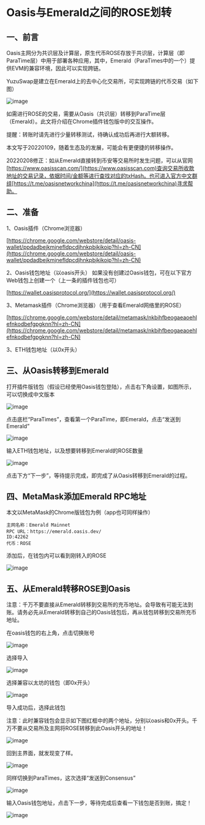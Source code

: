 # Oasis与Emerald之间的ROSE划转

## 一、前言

Oasis主网分为共识层及计算层，原生代币ROSE存放于共识层，计算层（即ParaTime层）中用于部署各种应用，其中，Emerald（ParaTimes中的一个）提供EVM的兼容环境，因此可以实现跨链。

YuzuSwap是建立在Emerald上的去中心化交易所，可实现跨链的代币交易（如下图）

![image](./Emerald_ROSE_1.png)

如需进行ROSE的交易，需要从Oasis（共识层）转移到ParaTime层（Emerald）。此文将介绍在Chrome插件钱包版中的交互操作。

提醒：转账时请先进行少量转移测试，待确认成功后再进行大额转移。

本文写于20220109，随着生态及的发展，可能会有更便捷的转移操作。

20220208修正：如从Emerald直接转到币安等交易所时发生问题，可以从官网[https://www.oasisscan.com/](https://www.oasisscan.com)查询交易所收款地址的交易记录，依据时间/金额等进行查找对应的txHash。也可进入官方中文群组[https://t.me/oasisnetworkchina](https://t.me/oasisnetworkchina)寻求帮助。

## 二、准备

1、Oasis插件（Chrome浏览器）

[https://chrome.google.com/webstore/detail/oasis-wallet/ppdadbejkmjnefldpcdjhnkpbjkikoip?hl=zh-CN](https://chrome.google.com/webstore/detail/oasis-wallet/ppdadbejkmjnefldpcdjhnkpbjkikoip?hl=zh-CN)

2、Oasis钱包地址（以oasis开头）
如果没有创建过Oasis钱包，可在以下官方Web钱包上创建一个（上一条的插件钱包也可）

[https://wallet.oasisprotocol.org/](https://wallet.oasisprotocol.org/)

3、Metamask插件（Chrome浏览器）（用于查看Emerald网络里的ROSE）

[https://chrome.google.com/webstore/detail/metamask/nkbihfbeogaeaoehlefnkodbefgpgknn?hl=zh-CN](https://chrome.google.com/webstore/detail/metamask/nkbihfbeogaeaoehlefnkodbefgpgknn?hl=zh-CN)

3、ETH钱包地址（以0x开头）

## 三、从Oasis转移到Emerald

打开插件版钱包（假设已经使用Oasis钱包登陆），点击右下角设置，如图所示，可以切换成中文版本

![image](./Emerald_ROSE_2.png)

点击底栏“ParaTimes”，查看第一个ParaTime，即Emerald，点击“发送到Emerald”

![image](./Emerald_ROSE_3.png)

输入ETH钱包地址，以及想要转移到Emerald的ROSE数量

![image](./Emerald_ROSE_4.png)

点击下方“下一步”，等待提示完成，即完成了从Oasis转移到Emerald的过程。

## 四、MetaMask添加Emerald RPC地址

本文以MetaMask的Chrome版钱包为例（app也可同样操作）

```
主网名称：Emerald Mainnet
RPC URL：https://emerald.oasis.dev/
ID:42262
代币：ROSE
```

添加后，在钱包内可以看到刚转入的ROSE

![image](./Emerald_ROSE_5.png)

## 五、从Emerald转移ROSE到Oasis

注意：千万不要直接从Emerald转移到交易所的充币地址。会导致有可能无法到账。请务必先从Emerald转移到自己的Oasis钱包后，再从钱包转移到交易所充币地址。

在oasis钱包的右上角，点击切换账号

![image](./Emerald_ROSE_6.png)

选择导入

![image](./Emerald_ROSE_7.png)

选择兼容以太坊的钱包（即0x开头）

![image](./Emerald_ROSE_8.png)

导入成功后，选择此钱包

注意：此时兼容钱包会显示如下图红框中的两个地址，分别以oasis和0x开头。千万不要从交易所及主网将ROSE转移到此Oasis开头的地址！

![image](./Emerald_ROSE_9.png)

回到主界面，就发现变了样。

![image](./Emerald_ROSE_10.png)

同样切换到ParaTimes，这次选择“发送到Consensus”

![image](./Emerald_ROSE_11.png)

输入Oasis钱包地址，点击下一步，等待完成后查看一下钱包是否到账，搞定！

![image](./Emerald_ROSE_12.png)

